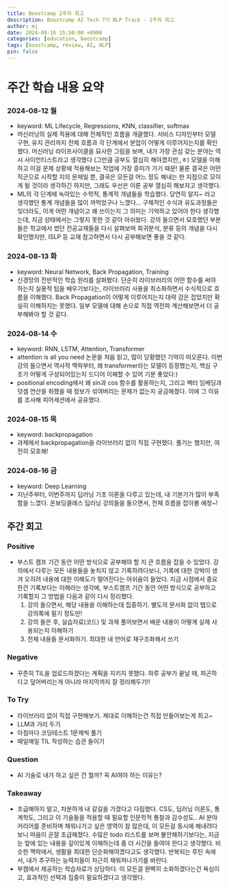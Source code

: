 ```yaml
---
title: Boostcamp 2주차 회고
description: Boostcamp AI Tech 7기 NLP Track - 2주차 회고
author: mj
date: 2024-08-16 15:50:00 +0900
categories: [education, boostcamp]
tags: [boostcamp, review, AI, NLP]
pin: false
---
```

# 주간 학습 내용 요약

### 2024-08-12 월
- keyword: ML Lifecycle, Regressions, KNN, classifier, softmax
- 머신러닝의 실제 적용에 대해 전체적인 흐름을 개괄했다. 서비스 디자인부터 모델 구현, 유지 관리까지 전체 흐름과 각 단계에서 분업이 어떻게 이루어지는지를 확인했다. 머신러닝 라이프사이클을 묘사한 그림을 보며, 내가 가장 관심 갖는 분야는 역시 사이언티스트라고 생각했다 (그만큼 공부도 열심히 해야겠지만,,ㅎ) 모델을 이해하고 이걸 문제 상황에 적용해보는 작업에 가장 흥미가 가기 때문! 물론 결국은 어떤 직군으로 시작할 지의 문제일 뿐, 결국은 모든걸 어느 정도 해내는 한 지점으로 모이게 될 것이라 생각하긴 하지만, 그래도 우선은 이론 공부 열심히 해보자고 생각했다.
- ML의 각 단계에 녹아있는 수학적, 통계적 개념들을 학습했다. 당연히 알지~ 라고 생각했던 통계 개념들을 많이 까먹었구나 느꼈다... 구체적인 수식과 유도과정들은 잊더라도, 이게 어떤 개념이고 왜 쓰이는지 그 의미는 기억하고 있어야 한다 생각했는데, 지금 상태에서는 그렇지 못한 것 같아 아쉬웠다. 강의 들으면서 모호했던 부분들은 학교에서 썼던 전공교재들을 다시 살펴보며 회귀분석, 분류 등의 개념을 다시 확인했지만, ISLP 등 교재 참고하면서 다시 공부해보면 좋을 것 같다.

### 2024-08-13 화
- keyword: Neural Network, Back Propagation, Training
- 신경망의 전반적인 학습 원리를 살펴봤다. 단순히 라이브러리의 어떤 함수를 써야 하는지 실용적 팁을 배우기보다는, 라이브러리 사용을 최소화하면서 수식적으로 흐름을 이해했다. Back Propagation이 어떻게 이루어지는지 대략 감은 잡았지만 확실히 이해하지는 못했다. 일부 모델에 대해 손으로 직접 역전파 계산해보면서 더 공부해봐야 할 것 같다.

### 2024-08-14 수
- keyword: RNN, LSTM, Attention, Transformer
- attention is all you need 논문을 처음 읽고, 많이 당황했던 기억이 떠오른다. 이번 강의 들으면서 역사적 맥락부터, 왜 transformer라는 모델이 등장했는지, 핵심 구조가 어떻게 구성되어있는지 드디어 이해할 수 있어 기분 좋았다:)
- positional encoding에서 왜 sin과 cos 함수를 활용하는지, 그리고 벡터 임베딩과 덧셈 연산을 취했을 때 정보가 섞여버리는 문제가 없는지 궁금해졌다. 이에 그 이유를 조사해 피어세션에서 공유했다.

### 2024-08-15 목
- keyword: backpropagation
- 과제에서 backpropagation을 라이브러리 없이 직접 구현했다. 풀기는 했지만, 여전히 모호해!

### 2024-08-16 금
- keyword: Deep Learning
- 지난주부터, 이번주까지 딥러닝 기초 이론을 다루고 있는데, 내 기본기가 많이 부족함을 느꼈다. 온보딩클래스 딥러닝 강의들을 들으면서, 전체 흐름을 잡아볼 예정~!


## 주간 회고

### Positive
- 부스트 캠프 기간 동안 어떤 방식으로 공부해야 할 지 큰 흐름을 잡을 수 있었다. 강의에서 다루는 모든 내용들을 놓치지 않고 기록하려다보니, 기록에 대한 강박이 생겨 오히려 내용에 대한 이해도가 떨어진다는 아쉬움이 들었다. 지금 시점에서 중요한건 기록보다는 이해라는 생각에, 부스트캠프 기간 동안 어떤 방식으로 공부하고 기록할지 그 방법을 다음과 같이 다시 정리했다.
    1. 강의 들으면서, 해당 내용을 이해하는데 집중하기. 별도의 문서화 없이 탭으로 강의록에 필기 정도만!
    2. 강의 들은 후, 실습자료(코드) 및 과제 풀어보면서 배운 내용이 어떻게 실제 사용되는지 이해하기
    3. 전체 내용들 문서화하기. 최대한 내 언어로 재구조화해서 쓰기

### Negative
- 꾸준히 TIL을 업로드하겠다는 계획을 지키지 못했다. 하루 공부가 끝날 때, 피곤하다고 덮어버리는게 아니라 마지막까지 잘 정리해두기!!

### To Try
- 라이브러리 없이 직접 구현해보기. 제대로 이해하는건 직접 만들어보는게 최고~
- LLM과 거리 두기
- 아침마다 코딩테스트 1문제씩 풀기
- 매일매일 TIL 작성하는 습관 들이기

### Question
- AI 기술로 내가 하고 싶은 건 뭘까? 꼭 AI여야 하는 이유는?

### Takeaway
- 조급해하지 말고, 차분하게 내 갈길을 가겠다고 다짐했다. CS도, 딥러닝 이론도, 통계학도, 그리고 이 기술들을 적용할 때 필요할 인문학적 통찰과 감수성도.. AI 분야 커리어를 준비하며 채워나가고 싶은 영역이 참 많은데, 이 모든걸 동시에 해내려다보니 마음이 곧잘 조급해졌다. 수많은 todo 리스트를 보며 불안해하기보다는, 지금 눈 앞에 있는 내용을 깊이있게 이해하는데 좀 더 시간을 들여야 한다고 생각했다. 비슷한 맥락에서, 생활을 최대한 단순화해야겠다고도 생각했다. 반복되는 루틴 속에서, 내가 추구하는 능력치들이 차근히 채워져나가기를 바란다.
- 부캠에서 제공하는 학습자료가 상당하다. 이 모든걸 완벽히 소화하겠다는건 욕심이고, 효과적인 선택과 집중이 필요하겠다고 생각했다.

